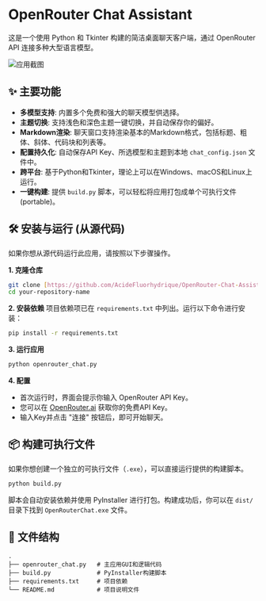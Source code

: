# OpenRouter Chat Assistant

这是一个使用 Python 和 Tkinter 构建的简洁桌面聊天客户端，通过 OpenRouter API 连接多种大型语言模型。

![应用截图](圖片.png)

## ✨ 主要功能

* **多模型支持**: 内置多个免费和强大的聊天模型供选择。
* **主题切换**: 支持浅色和深色主题一键切换，并自动保存你的偏好。
* **Markdown渲染**: 聊天窗口支持渲染基本的Markdown格式，包括标题、粗体、斜体、代码块和列表等。
* **配置持久化**: 自动保存API Key、所选模型和主题到本地 `chat_config.json` 文件中。
* **跨平台**: 基于Python和Tkinter，理论上可以在Windows、macOS和Linux上运行。
* **一键构建**: 提供 `build.py` 脚本，可以轻松将应用打包成单个可执行文件 (portable)。

## 🛠️ 安装与运行 (从源代码)

如果你想从源代码运行此应用，请按照以下步骤操作。

**1. 克隆仓库**
```bash
git clone [https://github.com/AcideFluorhydrique/OpenRouter-Chat-Assist.git](https://github.com/AcideFluorhydrique/OpenRouter-Chat-Assist.git)
cd your-repository-name
```

**2. 安装依赖**
项目依赖项已在 `requirements.txt` 中列出。运行以下命令进行安装：
```bash
pip install -r requirements.txt
```

**3. 运行应用**
```bash
python openrouter_chat.py
```

**4. 配置**
* 首次运行时，界面会提示你输入 OpenRouter API Key。
* 您可以在 [OpenRouter.ai](https://openrouter.ai/) 获取你的免费API Key。
* 输入Key并点击 "连接" 按钮后，即可开始聊天。

## 📦 构建可执行文件

如果你想创建一个独立的可执行文件（`.exe`），可以直接运行提供的构建脚本。

```bash
python build.py
```

脚本会自动安装依赖并使用 PyInstaller 进行打包。构建成功后，你可以在 `dist/` 目录下找到 `OpenRouterChat.exe` 文件。

## 📂 文件结构

```
.
├── openrouter_chat.py   # 主应用GUI和逻辑代码
├── build.py             # PyInstaller构建脚本
├── requirements.txt     # 项目依赖
└── README.md            # 项目说明文件
```
